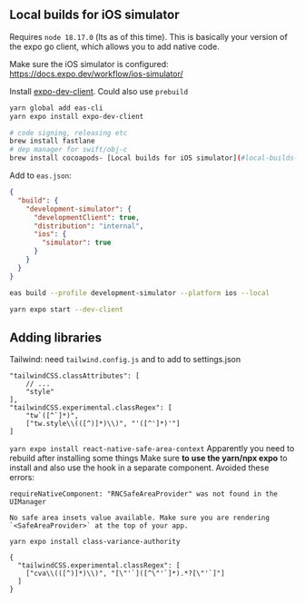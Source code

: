 ## Local builds for iOS simulator
Requires `node 18.17.0` (lts as of this time).
This is basically your version of the expo go client, which allows you to add native code.

Make sure the iOS simulator is configured: https://docs.expo.dev/workflow/ios-simulator/

Install [expo-dev-client](https://docs.expo.dev/develop/development-builds/installation/).
Could also use `prebuild`
```sh
yarn global add eas-cli
yarn expo install expo-dev-client

# code signing, releasing etc
brew install fastlane
# dep manager for swift/obj-c
brew install cocoapods- [Local builds for iOS simulator](#local-builds-for-ios-simulator)

```

Add to `eas.json`:
```json
{
  "build": {
    "development-simulator": {
      "developmentClient": true,
      "distribution": "internal",
      "ios": {
        "simulator": true
      }
    }
  }
}
```

```sh
eas build --profile development-simulator --platform ios --local

yarn expo start --dev-client
```

## Adding libraries

Tailwind: need `tailwind.config.js` and to add to settings.json
```json5
"tailwindCSS.classAttributes": [
    // ...
    "style"
],
"tailwindCSS.experimental.classRegex": [
    "tw`([^`]*)",
    ["tw.style\\(([^)]*)\\)", "'([^']*)'"]
]
```

`yarn expo install react-native-safe-area-context`
Apparently you need to rebuild after installing some things
Make sure **to use the yarn/npx expo** to install and also use the hook in a separate component.
Avoided these errors:
```
requireNativeComponent: "RNCSafeAreaProvider" was not found in the UIManager

No safe area insets value available. Make sure you are rendering `<SafeAreaProvider>` at the top of your app.
```

`yarn expo install class-variance-authority`
```json5
{
  "tailwindCSS.experimental.classRegex": [
    ["cva\\(([^)]*)\\)", "[\"'`]([^\"'`]*).*?[\"'`]"]
  ]
}
```